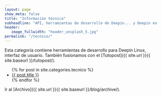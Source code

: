 ```yaml
---
layout: page
show_meta: false
title: "Información técnica"
subheadline: "API, herramientas de desarrollo de Deepin... y Deepin en Español."
header:
   image_fullwidth: "header_unsplash_5.jpg"
permalink: "/tecnico/"
---
```

Esta categoría contiene herramientas de desarrollo para Deepin Linux, interfaz de usuario. También fusionamos con el [Tutopost]({{ site.url }}{{ site.baseurl }}/tutopost/).
<ul>
    {% for post in site.categories.tecnico %}
    <li><a href="{{ site.url }}{{ site.baseurl }}{{ post.url }}">{{ post.title }}</a></li>
    {% endfor %}
</ul>

Ir al [Archivo]({{ site.url }}{{ site.baseurl }}/blog/archive/).

